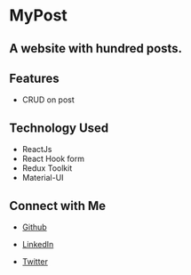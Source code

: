 # MyPost
## A website with hundred posts.

## Features
- CRUD on post

## Technology Used
- ReactJs
- React Hook form
- Redux Toolkit
- Material-UI
     
 ## Connect with Me
 * [Github](https://github.com/NamrataRaikwar2002)

 * [LinkedIn](https://www.linkedin.com/in/namrata-raikwar-727951224/)

 * [Twitter](https://twitter.com/RaikwarNamrata?t=plsVpPoUgAtlfzgO6Uvvsw&s=03)
